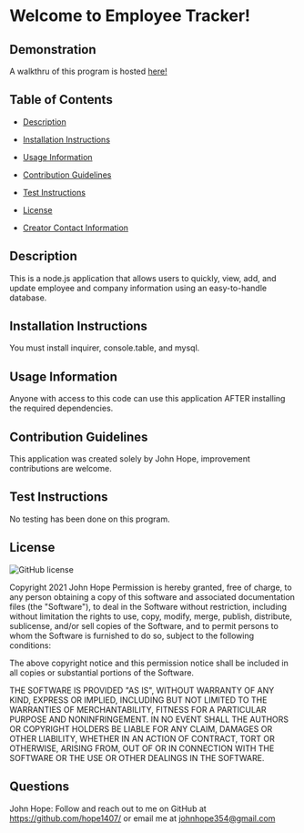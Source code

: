 
# Welcome to Employee Tracker!

## Demonstration
A walkthru of this program is hosted <a href='https://drive.google.com/file/d/1Sbwj_257Xo3JxGJI0NHwI4SVKA6if8km/view'>here!</a>
## Table of Contents
- [Description](#description)

- [Installation Instructions](#install)

- [Usage Information](#usage)

- [Contribution Guidelines](#contribution)

- [Test Instructions](#test)

- [License](#license)

- [Creator Contact Information](#questions)
## Description <a name="description"></a>
This is a node.js application that allows users to quickly, view, add, and update employee and company information using an easy-to-handle database.
## Installation Instructions <a name="install"></a>
You must install inquirer, console.table, and mysql.
## Usage Information <a name="usage"></a>
Anyone with access to this code can use this application AFTER installing the required dependencies.
## Contribution Guidelines <a name="contribution"></a>
This application was created solely by John Hope, improvement contributions are welcome.
## Test Instructions <a name="test"></a>
No testing has been done on this program.
## License <a name="license"></a>
![GitHub license](https://img.shields.io/badge/license-MIT-blue.svg)

Copyright 2021 John Hope
Permission is hereby granted, free of charge, to any person obtaining a copy of this software and associated documentation files (the "Software"), to deal in the Software without restriction, including without limitation the rights to use, copy, modify, merge, publish, distribute, sublicense, and/or sell copies of the Software, and to permit persons to whom the Software is furnished to do so, subject to the following conditions:
        
The above copyright notice and this permission notice shall be included in all copies or substantial portions of the Software.
        
THE SOFTWARE IS PROVIDED "AS IS", WITHOUT WARRANTY OF ANY KIND, EXPRESS OR IMPLIED, INCLUDING BUT NOT LIMITED TO THE WARRANTIES OF MERCHANTABILITY, FITNESS FOR A PARTICULAR PURPOSE AND NONINFRINGEMENT. IN NO EVENT SHALL THE AUTHORS OR COPYRIGHT HOLDERS BE LIABLE FOR ANY CLAIM, DAMAGES OR OTHER LIABILITY, WHETHER IN AN ACTION OF CONTRACT, TORT OR OTHERWISE, ARISING FROM, OUT OF OR IN CONNECTION WITH THE SOFTWARE OR THE USE OR OTHER DEALINGS IN THE SOFTWARE.
## Questions <a name="questions"></a>
John Hope: Follow and reach out to me on GitHub at https://github.com/hope1407/ or email me at johnhope354@gmail.com
